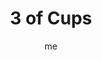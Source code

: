 ---
# basics
title     		 : "3 of Cups"
token					 : 'cups-03'
card_type			 : '' # major, minor, court
layout				 : "tarot-card"
author    		 : 'me'
one_liner 		 : "Celebration, expression, community, friendliness"
alt_names			 : ['Abundance', 'Celebration']
images				 : ['assets/images/tarot/rws/rw-cups-03.jpg']
keywords			 : ['celebration', 'expression', 'community', 'friendliness']
url						 : 'tarot/cards/cups-03'
aliases				 : []

# password: 'foolish journey'
dropbox				 : 'https://www.dropbox.com/sh/0503leeoviqoc87/AABJkMaMnPik6IG4zh1UmIFra?dl=0'

meaning_light  : "Celebrating your feelings or connections with others. Expressing joy through song, dance, or physical affection. Working together with others who share your feelings. Performing acts of service as a way of saying, “I love you.” Embracing unconventional romantic arrangements."

meaning_shadow : "Mistaking giddiness for true affection. Being dominated by manic emotions. Expecting everyone to always feel the same way you do. Demanding unreasonable support from friends or family. Partying to a dangerous or unhealthy extent."

# more detail
correspondence_planet 			: "Mercury"
correspondence_astrological : "Cancer"
correspondence_affirmation  : "I allow my actions to reflect my true emotions."
correspondence_story 				: "The main character's actions show how he or she really feels."

advice_relationships 	 : "Be open to unconventional relationships that defy your dearly-held expectations. Saying what you feel may not be enough; sometimes, actions speak louder than words. Think beyond sex. What service can you render as a way of showing your love?"

advice_work 					 : "For insight into what you really love to do, monitor how you spend your time. We make time for what delights us. If your schedule is dominated by things you don’t love doing, it’s time to realign your priorities. Ask others how they manage their time."

advice_spirituality 	 : "Especially when walking a solitary path, it’s easy to neglect the rituals that are an integral part of living with Spirit. Become a part of a like-minded group. Celebrate the season. Seek outward, shared expressions of your inner faith."

advice_personal_growth : "To have more friends, be one. Look for opportunities to serve others or aid them in their pursuits. Shared success is sweeter, and you’ll find your own success is multiplied when you’re helping others achieve their goals, too."

advice_fortune_telling : "Unconventional romance is coming your way: a gay or lesbian relationship, or a love affair with someone you’ve always dismissed."

questions	: ["What deserves to be celebrated, and what form of recognition would be appropriate?", "At what point do you cross the line from having fun... to having too much fun? How can you know when enough’s enough?", "What’s worth celebrating in your life?", "How can you demonstrate your feelings in ways that land well?", "What can I do to show my partner how I really feel?"]

# referenced in the symbols.toml data file
symbols	  : ['3', 'cups', 'upraised-cups', 'dancing-woman']

# metadata
suppress_topnav : true
related_cards 	: []

---